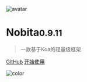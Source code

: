 
![avatar](https://api.iamtang.com/images/nobita_logo.png)

# Nobita<small>0.9.11</small>

> 一款基于Koa的轻量级框架

[GitHub](https://github.com/nobitajs/nobita)
[开始使用](#Nobita是什么)

![color](#f2f2f2)